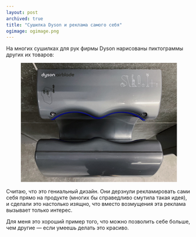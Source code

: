 ```yaml
---
layout: post
archived: true
title: "Сушилка Dyson и реклама самого себя"
ogimage: ogimage.png
---
```


На многих сушилках для рук фирмы Dyson нарисованы пиктограммы других их товаров:

<figure class="figure--shadow">
  <img src="/i/blog/dyson/dyson.jpg" alt="Сушилка Dyson">
</figure>

Считаю, что это гениальный дизайн. Они дерзнули рекламировать сами себя прямо на продукте (многих бы справедливо смутила такая идея), и сделали это настолько изящно, что вместо возмущения эта реклама вызывает только интерес.

Для меня это хороший пример того, что можно позволить себе больше, чем другие — если умеешь делать это красиво.

